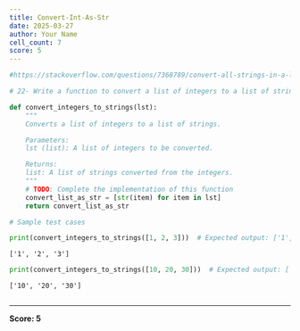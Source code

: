 ```yaml
---
title: Convert-Int-As-Str
date: 2025-03-27
author: Your Name
cell_count: 7
score: 5
---
```


```python
#https://stackoverflow.com/questions/7368789/convert-all-strings-in-a-list-to-integers
```


```python
# 22- Write a function to convert a list of integers to a list of strings.
```


```python
def convert_integers_to_strings(lst):
    """
    Converts a list of integers to a list of strings.

    Parameters:
    lst (list): A list of integers to be converted.

    Returns:
    list: A list of strings converted from the integers.
    """
    # TODO: Complete the implementation of this function
    convert_list_as_str = [str(item) for item in lst]
    return convert_list_as_str
```


```python
# Sample test cases
```


```python
print(convert_integers_to_strings([1, 2, 3]))  # Expected output: ['1', '2', '3']
```

    ['1', '2', '3']



```python
print(convert_integers_to_strings([10, 20, 30]))  # Expected output: ['10', '20', '30']

```

    ['10', '20', '30']



```python

```


---
**Score: 5**
